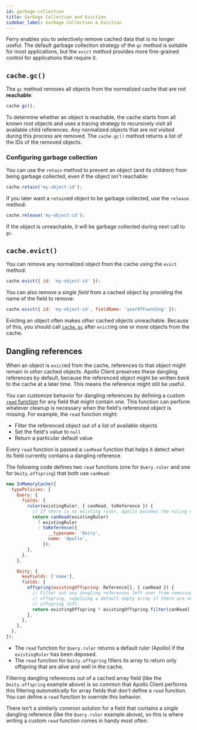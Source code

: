 ```yaml
---
id: garbage-collection
title: Garbage Collection and Eviction
sidebar_label: Garbage Collection & Eviction
---
```


Ferry enables you to selectively remove cached data that is no longer useful. The default garbage collection strategy of the `gc` method is suitable for most applications, but the `evict` method provides more fine-grained control for applications that require it.

## `cache.gc()`

The `gc` method removes all objects from the normalized cache that are not **reachable**:

```js
cache.gc();
```

To determine whether an object is reachable, the cache starts from all known root objects and uses a tracing strategy to recursively visit all available child references. Any normalized objects that are _not_ visited during this process are removed. The `cache.gc()` method returns a list of the IDs of the removed objects.

### Configuring garbage collection

You can use the `retain` method to prevent an object (and its children) from being garbage collected, even if the object isn't reachable:

```js
cache.retain('my-object-id');
```

If you later want a `retain`ed object to be garbage collected, use the `release` method:

```js
cache.release('my-object-id');
```

If the object is unreachable, it will be garbage collected during next call to `gc`.

## `cache.evict()`

You can remove any normalized object from the cache using the `evict` method:

```js
cache.evict({ id: 'my-object-id' });
```

You can also remove a _single field_ from a cached object by providing the name of the field to remove:

```js
cache.evict({ id: 'my-object-id', fieldName: 'yearOfFounding' });
```

Evicting an object often makes _other_ cached objects unreachable. Because of this, you should call [`cache.gc`](#cachegc) after `evict`ing one or more objects from the cache.

## Dangling references

When an object is `evict`ed from the cache, references to that object might remain in _other_ cached objects. Apollo Client preserves these dangling references by default, because the referenced object might be written _back_ to the cache at a later time. This means the reference might still be useful.

You can customize behavior for dangling references by defining a custom [`read` function](./cache-field-behavior/#the-read-function) for any field that might contain one. This function can perform whatever cleanup is necessary when the field's referenced object is missing. For example, the `read` function might:

- Filter the referenced object out of a list of available objects
- Set the field's value to `null`
- Return a particular default value

Every `read` function is passed a `canRead` function that helps it detect when its field currently contains a dangling reference.

The following code defines two `read` functions (one for `Query.ruler` and one for `Deity.offspring`) that both use `canRead`:

```js
new InMemoryCache({
  typePolicies: {
    Query: {
      fields: {
        ruler(existingRuler, { canRead, toReference }) {
          // If there is no existing ruler, Apollo becomes the ruling deity
          return canRead(existingRuler)
            ? existingRuler
            : toReference({
                __typename: 'Deity',
                name: 'Apollo',
              });
        },
      },
    },

    Deity: {
      keyFields: ['name'],
      fields: {
        offspring(existingOffspring: Reference[], { canRead }) {
          // Filter out any dangling references left over from removing
          // offspring, supplying a default empty array if there are no
          // offspring left.
          return existingOffspring ? existingOffspring.filter(canRead) : [];
        },
      },
    },
  },
});
```

- The `read` function for `Query.ruler` returns a default ruler (Apollo) if the `existingRuler` has been deposed.
- The `read` function for `Deity.offspring` filters its array to return only offspring that are alive and well in the cache.

Filtering dangling references out of a cached array field (like the `Deity.offspring` example above) is so common that Apollo Client performs this filtering _automatically_ for array fields that don't define a `read` function. You can define a `read` function to override this behavior.

There isn't a similarly common solution for a field that contains a _single_ dangling reference (like the `Query.ruler` example above), so this is where writing a custom `read` function comes in handy most often.
